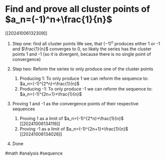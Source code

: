 # Find and prove all cluster points of $a_n=(-1)^n+\frac{1}{n}$
[[20241006132309]]
1. Step one: find all cluster points
We see, that $(-1)^n$ produces either 1 or -1 and $\frac{1}{n}$ converges to 0, so likely the series has the cluster points 1 and -1 (so it is divergent, because there is no single point of convergence)
2.  Step two: Reform the series to only produce one of the cluster  points
    1.  Producing 1: To only produce 1 we can reform the sequence to: $a_n=(-1)^{2*n}+\frac{1}{n}$
    2.  Producing -1: To only produce -1 we can reform the sequence to: $a_n=(-1)^{2n+1}+\frac{1}{n}$

3. Proving 1 and -1 as the convergence points of their respective sequences
    1. Proving 1 as a limit of $a_n=(-1)^{2*n}+\frac{1}{n}$
       [[20241006134116]]
    2. Proving -1 as a limit of $a_n=(-1)^{2n+1}+\frac{1}{n}$
       [[20241006134026]]
4. Done

#math #analysis #sequence